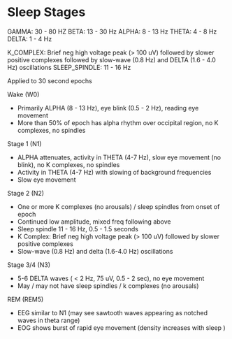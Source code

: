 # Sleep Stages

GAMMA: 30 - 80 HZ
BETA:  13 - 30 Hz
ALPHA:  8 - 13 Hz
THETA:  4 - 8 Hz
DELTA:  1 - 4 Hz

K_COMPLEX: Brief neg high voltage peak (> 100 uV) followed by slower positive complexes followed by slow-wave (0.8 Hz) and DELTA (1.6 - 4.0 Hz) oscillations
SLEEP_SPINDLE: 11 - 16 Hz

Applied to 30 second epochs

Wake (W0)

* Primarily ALPHA (8 - 13 Hz), eye blink (0.5 - 2 Hz), reading eye movement
* More than 50\% of epoch has alpha rhythm over occipital region, no K complexes, no spindles


Stage 1 (N1)

* ALPHA attenuates, activity in THETA (4-7 Hz), slow eye movement (no blink), no K complexes, no spindles
* Activity in THETA (4-7 Hz) with slowing of background frequencies
* Slow eye movement


Stage 2 (N2)

* One or more K complexes (no arousals) / sleep spindles from onset of epoch
* Continued low amplitude, mixed freq following above
* Sleep spindle 11 - 16 Hz, 0.5 - 1.5 seconds
* K Complex: Brief neg high voltage peak (> 100 uV) followed by slower positive complexes
* Slow-wave (0.8 Hz) and delta (1.6-4.0 Hz) oscillations


Stage 3/4 (N3)

* 5-6 DELTA waves ( < 2 Hz, 75 uV, 0.5 - 2 sec), no eye movement
* May / may not have sleep spindles / k complexes (no arousals)


REM (REM5)

* EEG similar to N1 (may see sawtooth waves appearing as notched waves in theta range)
* EOG shows burst of rapid eye movement (density increases with sleep )
